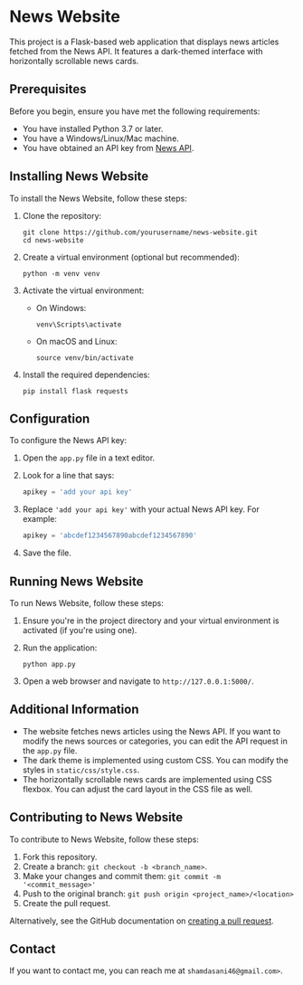 # News Website

This project is a Flask-based web application that displays news articles fetched from the News API. It features a dark-themed interface with horizontally scrollable news cards.

## Prerequisites

Before you begin, ensure you have met the following requirements:
* You have installed Python 3.7 or later.
* You have a Windows/Linux/Mac machine.
* You have obtained an API key from [News API](https://newsapi.org/).

## Installing News Website

To install the News Website, follow these steps:

1. Clone the repository:
   ```
   git clone https://github.com/yourusername/news-website.git
   cd news-website
   ```

2. Create a virtual environment (optional but recommended):
   ```
   python -m venv venv
   ```

3. Activate the virtual environment:
   - On Windows:
     ```
     venv\Scripts\activate
     ```
   - On macOS and Linux:
     ```
     source venv/bin/activate
     ```

4. Install the required dependencies:
   ```
   pip install flask requests
   ```

## Configuration

To configure the News API key:

1. Open the `app.py` file in a text editor.

2. Look for a line that says:
   ```python
   apikey = 'add your api key'
   ```

3. Replace `'add your api key'` with your actual News API key. For example:
   ```python
   apikey = 'abcdef1234567890abcdef1234567890'
   ```

4. Save the file.

## Running News Website

To run News Website, follow these steps:

1. Ensure you're in the project directory and your virtual environment is activated (if you're using one).

2. Run the application:
   ```
   python app.py
   ```

3. Open a web browser and navigate to `http://127.0.0.1:5000/`.

## Additional Information

- The website fetches news articles using the News API. If you want to modify the news sources or categories, you can edit the API request in the `app.py` file.
- The dark theme is implemented using custom CSS. You can modify the styles in `static/css/style.css`.
- The horizontally scrollable news cards are implemented using CSS flexbox. You can adjust the card layout in the CSS file as well.

## Contributing to News Website

To contribute to News Website, follow these steps:

1. Fork this repository.
2. Create a branch: `git checkout -b <branch_name>`.
3. Make your changes and commit them: `git commit -m '<commit_message>'`
4. Push to the original branch: `git push origin <project_name>/<location>`
5. Create the pull request.

Alternatively, see the GitHub documentation on [creating a pull request](https://help.github.com/articles/creating-a-pull-request/).

## Contact

If you want to contact me, you can reach me at `shamdasani46@gmail.com>`.


